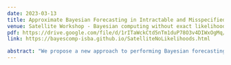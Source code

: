 ```yaml
---
date: 2023-03-13
title: Approximate Bayesian Forecasting in Intractable and Misspecified State Space Models
venue: Satellite Workshop - Bayesian computing without exact likelihoods, Bayes Comp, Levi, Finland
pdf: https://drive.google.com/file/d/1rITaWckCtd5nTm1duP78O3v4DIWxOgMq/view
link: https://bayescomp-isba.github.io/SatelliteNoLikelihoods.html

abstract: "We propose a new approach to performing Bayesian forecasting in state space models that yields accurate predictions without relying on correct model specification. This new approach constructs a predictive distribution using approximate Bayesian computation (ABC). The summary statistics that underpin ABC are produced via a criterion function that rewards a user-specified measure of predictive accuracy and, in so doing, produces a predictive distribution that performs well in that measure. The method is illustrated numerically using simulated data, demonstrating its effectiveness, including in comparison with exact MCMC-based predictions. In particular, coherent predictions are in evidence, whereby the ABC predictive constructed via the use of a particular scoring rule, is shown to perform the best out of sample according to that rule, and better than the exact (but misspecified) Bayesian predictive."
---
```


### 
